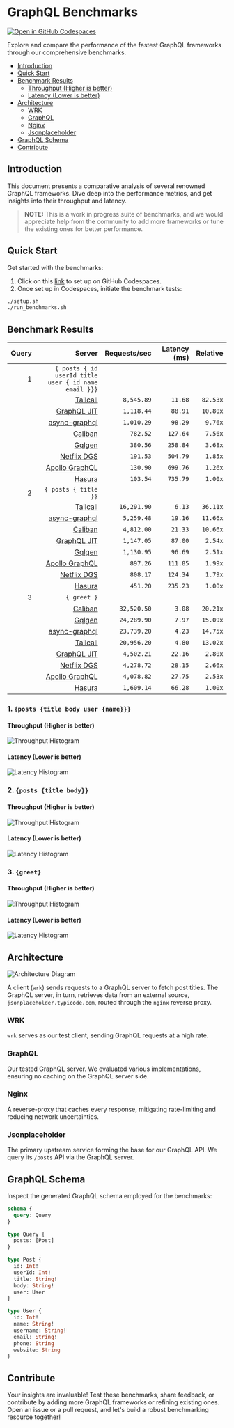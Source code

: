 # GraphQL Benchmarks <!-- omit from toc -->

[![Open in GitHub Codespaces](https://github.com/codespaces/badge.svg)](https://codespaces.new/tailcallhq/graphql-benchmarks)

Explore and compare the performance of the fastest GraphQL frameworks through our comprehensive benchmarks.

- [Introduction](#introduction)
- [Quick Start](#quick-start)
- [Benchmark Results](#benchmark-results)
  - [Throughput (Higher is better)](#throughput-higher-is-better)
  - [Latency (Lower is better)](#latency-lower-is-better)
- [Architecture](#architecture)
  - [WRK](#wrk)
  - [GraphQL](#graphql)
  - [Nginx](#nginx)
  - [Jsonplaceholder](#jsonplaceholder)
- [GraphQL Schema](#graphql-schema)
- [Contribute](#contribute)

[Tailcall]: https://github.com/tailcallhq/tailcall
[Gqlgen]: https://github.com/99designs/gqlgen
[Apollo GraphQL]: https://github.com/apollographql/apollo-server
[Netflix DGS]: https://github.com/netflix/dgs-framework
[Caliban]: https://github.com/ghostdogpr/caliban
[async-graphql]: https://github.com/async-graphql/async-graphql
[Hasura]: https://github.com/hasura/graphql-engine
[GraphQL JIT]: https://github.com/zalando-incubator/graphql-jit

## Introduction

This document presents a comparative analysis of several renowned GraphQL frameworks. Dive deep into the performance metrics, and get insights into their throughput and latency.

> **NOTE:** This is a work in progress suite of benchmarks, and we would appreciate help from the community to add more frameworks or tune the existing ones for better performance.

## Quick Start

Get started with the benchmarks:

1. Click on this [link](https://codespaces.new/tailcallhq/graphql-benchmarks) to set up on GitHub Codespaces.
2. Once set up in Codespaces, initiate the benchmark tests:

```bash
./setup.sh
./run_benchmarks.sh
```

## Benchmark Results

<!-- PERFORMANCE_RESULTS_START -->

| Query | Server | Requests/sec | Latency (ms) | Relative |
|-------:|--------:|--------------:|--------------:|---------:|
| 1 | `{ posts { id userId title user { id name email }}}` |
|| [Tailcall] | `8,545.89` | `11.68` | `82.53x` |
|| [GraphQL JIT] | `1,118.44` | `88.91` | `10.80x` |
|| [async-graphql] | `1,010.29` | `98.29` | `9.76x` |
|| [Caliban] | `782.52` | `127.64` | `7.56x` |
|| [Gqlgen] | `380.56` | `258.84` | `3.68x` |
|| [Netflix DGS] | `191.53` | `504.79` | `1.85x` |
|| [Apollo GraphQL] | `130.90` | `699.76` | `1.26x` |
|| [Hasura] | `103.54` | `735.79` | `1.00x` |
| 2 | `{ posts { title }}` |
|| [Tailcall] | `16,291.90` | `6.13` | `36.11x` |
|| [async-graphql] | `5,259.48` | `19.16` | `11.66x` |
|| [Caliban] | `4,812.00` | `21.33` | `10.66x` |
|| [GraphQL JIT] | `1,147.05` | `87.00` | `2.54x` |
|| [Gqlgen] | `1,130.95` | `96.69` | `2.51x` |
|| [Apollo GraphQL] | `897.26` | `111.85` | `1.99x` |
|| [Netflix DGS] | `808.17` | `124.34` | `1.79x` |
|| [Hasura] | `451.20` | `235.23` | `1.00x` |
| 3 | `{ greet }` |
|| [Caliban] | `32,520.50` | `3.08` | `20.21x` |
|| [Gqlgen] | `24,289.90` | `7.97` | `15.09x` |
|| [async-graphql] | `23,739.20` | `4.23` | `14.75x` |
|| [Tailcall] | `20,956.20` | `4.80` | `13.02x` |
|| [GraphQL JIT] | `4,502.21` | `22.16` | `2.80x` |
|| [Netflix DGS] | `4,278.72` | `28.15` | `2.66x` |
|| [Apollo GraphQL] | `4,078.82` | `27.75` | `2.53x` |
|| [Hasura] | `1,609.14` | `66.28` | `1.00x` |

<!-- PERFORMANCE_RESULTS_END -->



### 1. `{posts {title body user {name}}}`
#### Throughput (Higher is better)

![Throughput Histogram](assets/req_sec_histogram1.png)

#### Latency (Lower is better)

![Latency Histogram](assets/latency_histogram1.png)

### 2. `{posts {title body}}`
#### Throughput (Higher is better)

![Throughput Histogram](assets/req_sec_histogram2.png)

#### Latency (Lower is better)

![Latency Histogram](assets/latency_histogram2.png)

### 3. `{greet}`
#### Throughput (Higher is better)

![Throughput Histogram](assets/req_sec_histogram3.png)

#### Latency (Lower is better)

![Latency Histogram](assets/latency_histogram3.png)

## Architecture

![Architecture Diagram](assets/architecture.png)

A client (`wrk`) sends requests to a GraphQL server to fetch post titles. The GraphQL server, in turn, retrieves data from an external source, `jsonplaceholder.typicode.com`, routed through the `nginx` reverse proxy.

### WRK

`wrk` serves as our test client, sending GraphQL requests at a high rate.

### GraphQL

Our tested GraphQL server. We evaluated various implementations, ensuring no caching on the GraphQL server side.

### Nginx

A reverse-proxy that caches every response, mitigating rate-limiting and reducing network uncertainties.

### Jsonplaceholder

The primary upstream service forming the base for our GraphQL API. We query its `/posts` API via the GraphQL server.

## GraphQL Schema

Inspect the generated GraphQL schema employed for the benchmarks:

```graphql
schema {
  query: Query
}

type Query {
  posts: [Post]
}

type Post {
  id: Int!
  userId: Int!
  title: String!
  body: String!
  user: User
}

type User {
  id: Int!
  name: String!
  username: String!
  email: String!
  phone: String
  website: String
}
```

## Contribute

Your insights are invaluable! Test these benchmarks, share feedback, or contribute by adding more GraphQL frameworks or refining existing ones. Open an issue or a pull request, and let's build a robust benchmarking resource together!
